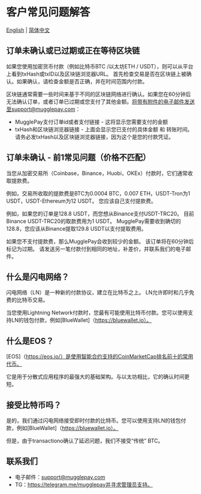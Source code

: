 # 客户常见问题解答

[English](/API/faq/CustomerFAQ.md) | [简体中文](/API/faq/常见问题.md)


## 订单未确认或已过期或正在等待区块链
如果您使用加密货币付款（例如比特币BTC /以太坊ETH / USDT），则可以从平台上看到txHash或txID以及区块链浏览器URL。
首先检查交易是否在区块链上被确认。如果确认，请检查金额是否正确，并在时间范围内付款。

区块链通常需要一些时间来基于不同的区块链网络进行确认。如果您在60分钟后无法确认订单，或者订单已过期或您支付了其他金额。将带有附件的电子邮件发送至support@mugglepay.com：

* MugglePay支付订单id或者支付链接 - 这将显示您需要支付的金额
* txHash和区块链浏览器链接 - 上面会显示您已支付的具体金额 和 转账时间。请务必发txHash以及区块链浏览器链接，因为这个是您的付款凭证。

## 订单未确认 - 前1常见问题（价格不匹配）
当您从加密交易所（Coinbase，Binance，Huobi，OKEx）付款时，它们通常收取提款费。

例如，交易所收取的提款费是BTC为0.0004 BTC，0.007 ETH，USDT-Tron为1 USDT，USDT-Ethereum为12 USDT。 您应该自己支付提款费。

例如，如果您的订单是128.8 USDT，而您想从Binance支付USDT-TRC20。 目前Binance USDT-TRC20的取款费用为1 USDT。 MugglePay需要收到确切的128.8，您应该从Binance提取129.8 USDT以支付提取费用。

如果您不支付提款费，那么MugglePay会收到较少的金额。 该订单将在60分钟后标记为过期。 请发送另一笔付款付到相同的地址，补差价，并联系我们的电子邮件。

## 什么是闪电网络？

闪电网络（LN）是一种新的付款协议，建立在比特币之上。 LN允许即时和几乎免费的比特币交易。

当您使用Lightning Network付款时，您最有可能使用比特币付款。您可以使用支持LN的钱包付款，例如[BlueWallet]（https://bluewallet.io）。

## 什么是EOS？

[EOS]（https://eos.io/）是使用智能合约支持的CoinMarketCap排名前十的常用代币。

它是用于分散式应用程序的最强大的基础架构。与以太坊相比，它的确认时间更短。



## 接受比特币吗？

是的，我们通过闪电网络接受即时付款的比特币。您可以使用支持LN的钱包付款，例如[BlueWallet]（https://bluewallet.io）。

但是，由于transactiono确认了延迟问题，我们不接受“传统” BTC。

## 联系我们

* 电子邮件：support@mugglepay.com
* TG：https://telegram.me/mugglepay并寻求管理员支持。
